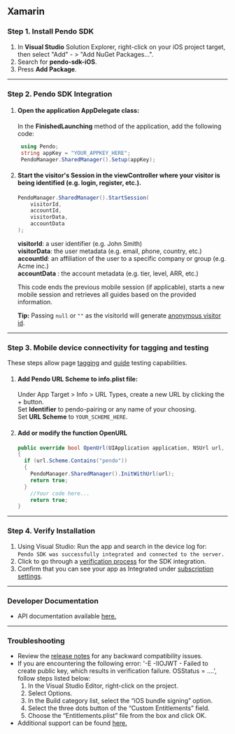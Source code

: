 ## Xamarin

### Step 1. Install Pendo SDK

1. In **Visual Studio** Solution Explorer, right-click on your iOS project target, then select "Add" - > "Add NuGet Packages…".
2. Search for **pendo-sdk-iOS**.
3. Press **Add Package**.

-------------

### Step 2. Pendo SDK Integration

1. #### Open the application **AppDelegate class**:

    In the **FinishedLaunching** method of the application, add the following code:

   ```c#
    using Pendo;
    string appKey = "YOUR_APPKEY_HERE";
    PendoManager.SharedManager().Setup(appKey);
    ```

2. #### Start the visitor's Session in the **viewController** where your visitor is being identified (e.g. login, register, etc.).

    ```c#
    PendoManager.SharedManager().StartSession(
        visitorId,
        accountId,
        visitorData,
        accountData
    );
    ```

    **visitorId**: a user identifier (e.g. John Smith)  
    **visitorData**: the user metadata (e.g. email, phone, country, etc.)  
    **accountId**: an affiliation of the user to a specific company or group (e.g. Acme inc.)  
    **accountData** : the account metadata (e.g. tier, level, ARR, etc.)

    This code ends the previous mobile session (if applicable), starts a new mobile session and retrieves all guides based on the provided information.

    **Tip:** Passing `null` or `""` as the visitorId will generate <a href="https://help.pendo.io/resources/support-library/analytics/anonymous-visitors.html" target="_blank">anonymous visitor id</a>.

-------------

### Step 3. Mobile device connectivity for tagging and testing

These steps allow page <a href="https://support.pendo.io/hc/en-us/articles/360033609651-Tagging-Mobile-Pages#HowtoTagaPage" target="_blank">tagging</a>
and <a href="https://support.pendo.io/hc/en-us/articles/360033487792-Creating-a-Mobile-Guide#test-guide-on-device-0-6" target="_blank">guide</a> testing capabilities.

1. #### Add Pendo URL Scheme to **info.plist** file:

    Under App Target > Info > URL Types, create a new URL by clicking the + button.  
    Set **Identifier** to pendo-pairing or any name of your choosing.  
    Set **URL Scheme** to `YOUR_SCHEME_HERE`.

2. #### Add or modify the function **OpenURL**

    ```c#
    public override bool OpenUrl(UIApplication application, NSUrl url, string sourceApplication, NSObject annotation)
    {
      if (url.Scheme.Contains("pendo"))
      {
        PendoManager.SharedManager().InitWithUrl(url);
        return true;
      }
        //Your code here...
        return true;
    }
    ```

-------------

### Step 4. Verify Installation
1. Using Visual Studio: Run the app and search in the device log for:  
    `Pendo SDK was successfully integrated and connected to the server.`
2. Click to go through a <a href="#" data-start-verification>verification process</a> for the SDK integration.
3. Confirm that you can see your app as Integrated under <a href="https://app.pendo.io/admin" target="_blank">subscription settings</a>.

-------------

### Developer Documentation

* API documentation available <a href="https://support.pendo.io/hc/en-us/articles/4405948770715-Xamarin-Developer-API-Documentation-iOS" target="_blank">here.</a>

-------------

### Troubleshooting

+ Review the <a href="https://developers.pendo.io/category/mobile-sdk/" target="_blank">release notes</a> for any backward compatibility issues.
+ If you are encountering the following error: '-E -IIOJWT - Failed to create public key, which results in verification failure. OSStatus = ....', follow steps listed below:
  1. In the Visual Studio Editor, right-click on the project.
  2. Select Options.
  3. In the Build category list, select the “iOS bundle signing” option.
  4. Select the three dots button of the “Custom Entitlements” field.
  5. Choose the “Entitlements.plist” file from the box and click OK.
+ Additional support can be found <a href="https://github.com/pendo-io/pendo-mobile-ios" target="_blank">here.</a>
